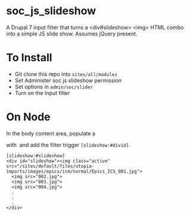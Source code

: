 soc_js_slideshow
================

A Drupal 7 input filter that turns a &lt;div#slideshow> &lt;img> HTML combo into a simple JS slide show. Assumes jQuery present. 


To Install 
==========
- Git clone this repo into `sites/all/modules`
- Set Administer soc js slideshow permission 
- Set options in `admin/soc/slider`
- Turn on the Input filter 

On Node
=======
In the body content area, populate a <div> with <img> and add the filter trigger `[slideshow:#divid]`.
```
[slideshow:#slideshow]
<div id="slideshow"><img class="active" src="/sites/default/files/utopia-imports/images/epics/icm/normal/Epics_ICS_001.jpg">
  <img src="002.jpg">
  <img src="003.jpg"> 
  <img src="004.jpg"> 
  .
  .
  .
</div>
```
